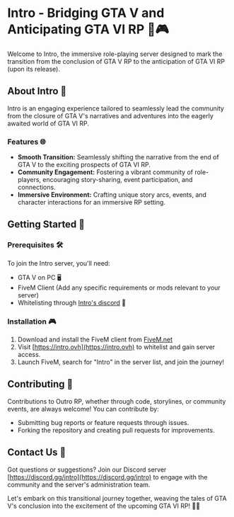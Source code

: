 # Intro - Bridging GTA V and Anticipating GTA VI RP 🚗🎮

Welcome to Intro, the immersive role-playing server designed to mark the transition from the conclusion of GTA V RP to the anticipation of GTA VI RP (upon its release). 

## About Intro 🌟

Intro is an engaging experience tailored to seamlessly lead the community from the closure of GTA V's narratives and adventures into the eagerly awaited world of GTA VI RP.

### Features 🌐

- **Smooth Transition:** Seamlessly shifting the narrative from the end of GTA V to the exciting prospects of GTA VI RP.
- **Community Engagement:** Fostering a vibrant community of role-players, encouraging story-sharing, event participation, and connections.
- **Immersive Environment:** Crafting unique story arcs, events, and character interactions for an immersive RP setting.

## Getting Started 🚀

### Prerequisites 🛠️

To join the Intro server, you'll need:

- GTA V on PC 🖥️
- FiveM Client (Add any specific requirements or mods relevant to your server)
- Whitelisting through [Intro's discord](https://discord.gg/introrp) 📝

### Installation 🎮

1. Download and install the FiveM client from [FiveM.net](https://fivem.net/)
2. Visit [https://intro.ovh](https://intro.ovh) to whitelist and gain server access.
3. Launch FiveM, search for "Intro" in the server list, and join the journey!

## Contributing 🤝

Contributions to Outro RP, whether through code, storylines, or community events, are always welcome! You can contribute by:

- Submitting bug reports or feature requests through issues.
- Forking the repository and creating pull requests for improvements.

## Contact Us 📧

Got questions or suggestions? Join our Discord server [https://discord.gg/intro](https://discord.gg/intro) to engage with the community and the server's administration team.

Let's embark on this transitional journey together, weaving the tales of GTA V's conclusion into the excitement of the upcoming GTA VI RP! 🌟🎉
